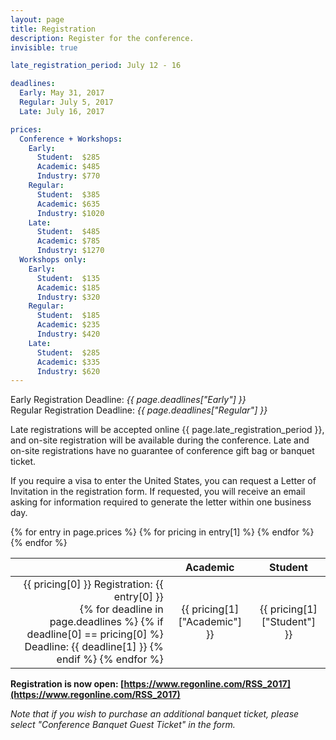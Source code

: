 ```yaml
---
layout: page
title: Registration
description: Register for the conference.
invisible: true

late_registration_period: July 12 - 16

deadlines:
  Early: May 31, 2017
  Regular: July 5, 2017
  Late: July 16, 2017

prices:
  Conference + Workshops:
    Early:
      Student:  $285
      Academic: $485
      Industry: $770
    Regular:
      Student:  $385
      Academic: $635
      Industry: $1020
    Late:
      Student:  $485
      Academic: $785
      Industry: $1270
  Workshops only:
    Early:
      Student:  $135
      Academic: $185
      Industry: $320
    Regular:
      Student:  $185
      Academic: $235
      Industry: $420
    Late:
      Student:  $285
      Academic: $335
      Industry: $620
---
```


Early Registration Deadline: *{{ page.deadlines["Early"] }}*
<br/>
Regular Registration Deadline: *{{ page.deadlines["Regular"] }}*

Late registrations will be accepted online {{ page.late_registration_period }}, and
on-site registration will be available during the conference. Late and on-site
registrations have no guarantee of conference gift bag or banquet ticket.

If you require a visa to enter the United States, you can request a Letter of
Invitation in the registration form. If requested, you will receive an email
asking for information required to generate the letter within one business day.

<table class="table table-striped table-registration">
  <thead>
    <tr>
      <th></th>
      <th style="text-align: center">Academic</th>
      <th style="text-align: center">Student</th>
    </tr>
  </thead>
  <tbody>
  {% for entry in page.prices %}
  {% for pricing in entry[1] %}
  <tr align="center">
    <td align="right">
      {{ pricing[0] }} Registration: {{ entry[0] }}
      <br/>
      <!--- This line doesn't work for some reason; hacking around it -->
      <!--- Deadline: {{ page.deadlines[pricing[0]] }} -->
      {% for deadline in page.deadlines %}
      {% if deadline[0] == pricing[0] %}
      Deadline: {{ deadline[1] }}
      {% endif %}
      {% endfor %}
    </td>
    <td>{{ pricing[1]["Academic"] }}</td>
    <td>{{ pricing[1]["Student"] }}</td>
  </tr>
  {% endfor %}
  {% endfor %}
  </tbody>
</table>

**Registration is now open: [https://www.regonline.com/RSS_2017](https://www.regonline.com/RSS_2017)**

*Note that if you wish to purchase an additional banquet ticket, please select "Conference Banquet Guest Ticket" in the form.*
